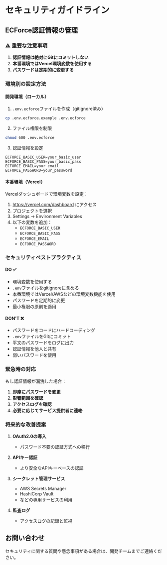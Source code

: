 # セキュリティガイドライン

## ECForce認証情報の管理

### ⚠️ 重要な注意事項

1. **認証情報は絶対にGitにコミットしない**
2. **本番環境ではVercel環境変数を使用する**
3. **パスワードは定期的に変更する**

### 環境別の設定方法

#### 開発環境（ローカル）

1. `.env.ecforce`ファイルを作成（gitignore済み）
```bash
cp .env.ecforce.example .env.ecforce
```

2. ファイル権限を制限
```bash
chmod 600 .env.ecforce
```

3. 認証情報を設定
```env
ECFORCE_BASIC_USER=your_basic_user
ECFORCE_BASIC_PASS=your_basic_pass
ECFORCE_EMAIL=your_email
ECFORCE_PASSWORD=your_password
```

#### 本番環境（Vercel）

Vercelダッシュボードで環境変数を設定：

1. https://vercel.com/dashboard にアクセス
2. プロジェクトを選択
3. Settings → Environment Variables
4. 以下の変数を追加：
   - `ECFORCE_BASIC_USER`
   - `ECFORCE_BASIC_PASS`
   - `ECFORCE_EMAIL`
   - `ECFORCE_PASSWORD`

### セキュリティベストプラクティス

#### DO ✅
- 環境変数を使用する
- `.env`ファイルをgitignoreに含める
- 本番環境ではVercel/AWSなどの環境変数機能を使用
- パスワードを定期的に変更
- 最小権限の原則を適用

#### DON'T ❌
- パスワードをコードにハードコーディング
- `.env`ファイルをGitにコミット
- 平文のパスワードをログに出力
- 認証情報を他人と共有
- 弱いパスワードを使用

### 緊急時の対応

もし認証情報が漏洩した場合：

1. **即座にパスワードを変更**
2. **影響範囲を確認**
3. **アクセスログを確認**
4. **必要に応じてサービス提供者に連絡**

### 将来的な改善提案

1. **OAuth2.0の導入**
   - パスワード不要の認証方式への移行

2. **APIキー認証**
   - より安全なAPIキーベースの認証

3. **シークレット管理サービス**
   - AWS Secrets Manager
   - HashiCorp Vault
   - などの専用サービスの利用

4. **監査ログ**
   - アクセスログの記録と監視

## お問い合わせ

セキュリティに関する質問や懸念事項がある場合は、開発チームまでご連絡ください。